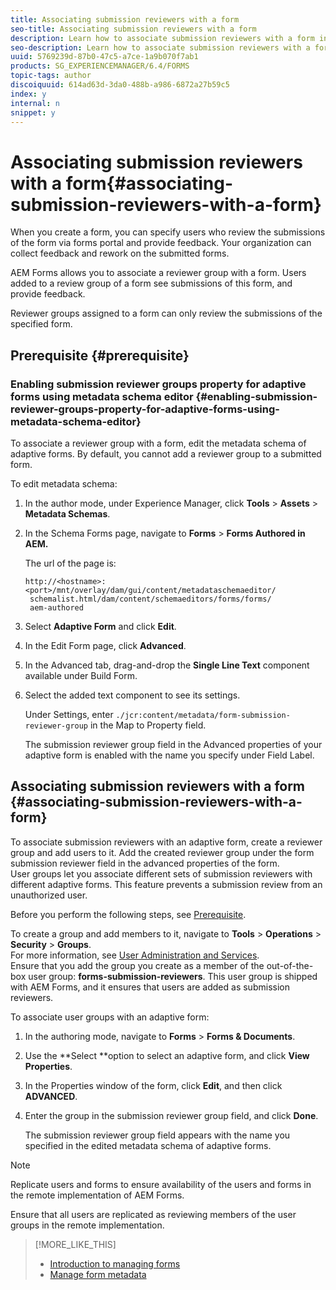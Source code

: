 ```yaml
---
title: Associating submission reviewers with a form
seo-title: Associating submission reviewers with a form
description: Learn how to associate submission reviewers with a form in AEM Forms. Associated reviewers review a form submitted via forms portal.
seo-description: Learn how to associate submission reviewers with a form in AEM Forms. Associated reviewers review a form submitted via forms portal.
uuid: 5769239d-87b0-47c5-a7ce-1a9b070f7ab1
products: SG_EXPERIENCEMANAGER/6.4/FORMS
topic-tags: author
discoiquuid: 614ad63d-3da0-488b-a986-6872a27b59c5
index: y
internal: n
snippet: y
---
```


# Associating submission reviewers with a form{#associating-submission-reviewers-with-a-form}

When you create a form, you can specify users who review the submissions of the form via forms portal and provide feedback. Your organization can collect feedback and rework on the submitted forms.

AEM Forms allows you to associate a reviewer group with a form. Users added to a review group of a form see submissions of this form, and provide feedback.

Reviewer groups assigned to a form can only review the submissions of the specified form.

## Prerequisite {#prerequisite}

### Enabling submission reviewer groups property for adaptive forms using metadata schema editor {#enabling-submission-reviewer-groups-property-for-adaptive-forms-using-metadata-schema-editor}

To associate a reviewer group with a form, edit the metadata schema of adaptive forms. By default, you cannot add a reviewer group to a submitted form.

To edit metadata schema:

1. In the author mode, under Experience Manager, click **Tools** &gt; **Assets** &gt; **Metadata Schemas**.
1. In the Schema Forms page, navigate to **Forms** &gt; **Forms Authored in AEM.**

   The url of the page is:

   ```
   http://<hostname>:<port>/mnt/overlay/dam/gui/content/metadataschemaeditor/
    schemalist.html/dam/content/schemaeditors/forms/forms/
    aem-authored
   ```

1. Select **Adaptive Form** and click **Edit**.
1. In the Edit Form page, click **Advanced**.
1. In the Advanced tab, drag-and-drop the **Single Line Text** component available under Build Form.
1. Select the added text component to see its settings.

   Under Settings, enter `./jcr:content/metadata/form-submission-reviewer-group` in the Map to Property field.

   The submission reviewer group field in the Advanced properties of your adaptive form is enabled with the name you specify under Field Label.

## Associating submission reviewers with a form {#associating-submission-reviewers-with-a-form}

To associate submission reviewers with an adaptive form, create a reviewer group and add users to it. Add the created reviewer group under the form submission reviewer field in the advanced properties of the form.  
User groups let you associate different sets of submission reviewers with different adaptive forms. This feature prevents a submission review from an unauthorized user.

Before you perform the following steps, see [Prerequisite](../../forms/using/adding-reviewers-form.md#prerequisite).

To create a group and add members to it, navigate to **Tools** &gt; **Operations** &gt; **Security** &gt; **Groups**.  
For more information, see [User Administration and Services](../../sites/administering/using/security.md).   
Ensure that you add the group you create as a member of the out-of-the-box user group: **forms-submission-reviewers**. This user group is shipped with AEM Forms, and it ensures that users are added as submission reviewers.

To associate user groups with an adaptive form:

1. In the authoring mode, navigate to **Forms** &gt; **Forms & Documents**.
1. Use the **Select **option to select an adaptive form, and click **View Properties**. 
1. In the Properties window of the form, click **Edit**, and then click **ADVANCED**. 
1. Enter the group in the submission reviewer group field, and click **Done**.

   The submission reviewer group field appears with the name you specified in the edited metadata schema of adaptive forms.

>[!NOTE]
>
>Replicate users and forms to ensure availability of the users and forms in the remote implementation of AEM Forms.
>
>Ensure that all users are replicated as reviewing members of the user groups in the remote implementation.

>[!MORE_LIKE_THIS]
>
>* [Introduction to managing forms](../../forms/using/introduction-managing-forms.md)
>* [Manage form metadata](../../forms/using/manage-form-metadata.md)

